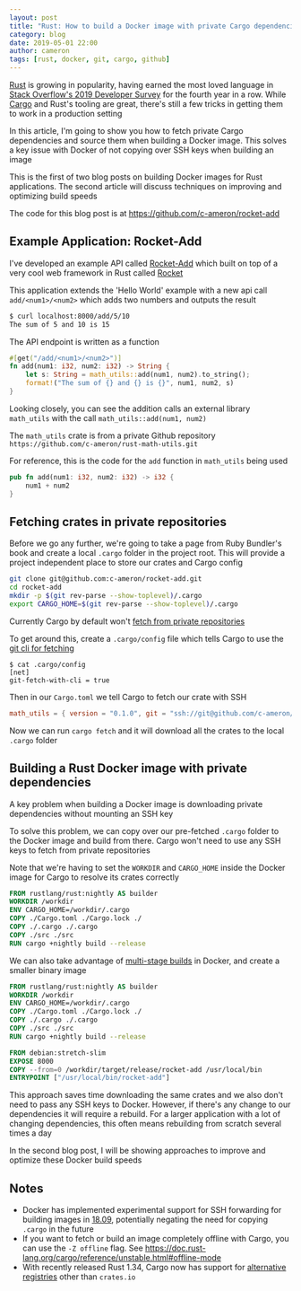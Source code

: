 ```yaml
---
layout: post
title: "Rust: How to build a Docker image with private Cargo dependencies"
category: blog
date: 2019-05-01 22:00
author: cameron
tags: [rust, docker, git, cargo, github]
---
```


[Rust](https://www.rust-lang.org/) is growing in popularity, having earned the most loved language in [Stack Overflow's 2019 Developer Survey](https://insights.stackoverflow.com/survey/2019#most-loved-dreaded-and-wanted) for the fourth year in a row. While [Cargo](https://doc.rust-lang.org/cargo/) and Rust's tooling are great, there's still a few tricks in getting them to work in a production setting

In this article, I'm going to show you how to fetch private Cargo dependencies and source them when building a Docker image. This solves a key issue with Docker of not copying over SSH keys when building an image

This is the first of two blog posts on building Docker images for Rust applications. The second article will discuss techniques on improving and optimizing build speeds

The code for this blog post is at <https://github.com/c-ameron/rocket-add>

## Example Application: Rocket-Add

I've developed an example API called [Rocket-Add](https://github.com/c-ameron/rocket-add) which built on top of a very cool web framework in Rust called [Rocket](https://github.com/SergioBenitez/Rocket/)

This application extends the 'Hello World' example with a new api call `add/<num1>/<num2>` which adds two numbers and outputs the result

``` bash
$ curl localhost:8000/add/5/10
The sum of 5 and 10 is 15
```

The API endpoint is written as a function
``` rust
#[get("/add/<num1>/<num2>")]
fn add(num1: i32, num2: i32) -> String {
    let s: String = math_utils::add(num1, num2).to_string();
    format!("The sum of {} and {} is {}", num1, num2, s)
}
```

Looking closely, you can see the addition calls an external library `math_utils` with the call `math_utils::add(num1, num2)`

The `math_utils` crate is from a private Github repository `https://github.com/c-ameron/rust-math-utils.git`

For reference, this is the code for the `add` function in `math_utils` being used
``` rust
pub fn add(num1: i32, num2: i32) -> i32 {
    num1 + num2
}
```

## Fetching crates in private repositories

Before we go any further, we're going to take a page from Ruby Bundler's book and create a local `.cargo` folder in the project root. This will provide a project independent place to store our crates and Cargo config

``` bash
git clone git@github.com:c-ameron/rocket-add.git
cd rocket-add
mkdir -p $(git rev-parse --show-toplevel)/.cargo
export CARGO_HOME=$(git rev-parse --show-toplevel)/.cargo
```

Currently Cargo by default won't [fetch from private repositories](https://github.com/rust-lang/cargo/issues/1851)

To get around this, create a `.cargo/config` file which tells Cargo to use the [git cli for fetching](https://doc.rust-lang.org/nightly/cargo/reference/config.html#configuration-keys)
```
$ cat .cargo/config
[net]
git-fetch-with-cli = true
```

Then in our `Cargo.toml` we tell Cargo to fetch our crate with SSH

``` toml
math_utils = { version = "0.1.0", git = "ssh://git@github.com/c-ameron/rust-math-utils.git"}
```

Now we can run `cargo fetch` and it will download all the crates to the local `.cargo` folder

## Building a Rust Docker image with private dependencies

A key problem when building a Docker image is downloading private dependencies without mounting an SSH key

To solve this problem, we can copy over our pre-fetched `.cargo` folder to the Docker image and build from there. Cargo won't need to use any SSH keys to fetch from private repositories

Note that we're having to set the `WORKDIR` and `CARGO_HOME` inside the Docker image for Cargo to resolve its crates correctly

``` Dockerfile
FROM rustlang/rust:nightly AS builder
WORKDIR /workdir                       
ENV CARGO_HOME=/workdir/.cargo                       
COPY ./Cargo.toml ./Cargo.lock ./                       
COPY ./.cargo ./.cargo
COPY ./src ./src
RUN cargo +nightly build --release
```

We can also take advantage of [multi-stage builds](https://docs.docker.com/develop/develop-images/multistage-build/) in Docker, and create a smaller binary image

``` Dockerfile
FROM rustlang/rust:nightly AS builder
WORKDIR /workdir                       
ENV CARGO_HOME=/workdir/.cargo                       
COPY ./Cargo.toml ./Cargo.lock ./                       
COPY ./.cargo ./.cargo
COPY ./src ./src
RUN cargo +nightly build --release

FROM debian:stretch-slim
EXPOSE 8000
COPY --from=0 /workdir/target/release/rocket-add /usr/local/bin
ENTRYPOINT ["/usr/local/bin/rocket-add"]
```

This approach saves time downloading the same crates and we also don't need to pass any SSH keys to Docker. However, if there's any change to our dependencies it will require a rebuild. For a larger application with a lot of changing dependencies, this often means rebuilding from scratch several times a day

In the second blog post, I will be showing approaches to improve and optimize these Docker build speeds


## Notes

 - Docker has implemented experimental support for SSH forwarding for building images in [18.09](https://docs.docker.com/develop/develop-images/build_enhancements/#using-ssh-to-access-private-data-in-builds), potentially negating the need for copying `.cargo` in the future
 - If you want to fetch or build an image completely offline with Cargo, you can use the `-Z offline` flag. See <https://doc.rust-lang.org/cargo/reference/unstable.html#offline-mode>
 - With recently released Rust 1.34, Cargo now has support for [alternative registries](https://blog.rust-lang.org/2019/04/11/Rust-1.34.0.html#alternative-cargo-registries) other than `crates.io`
